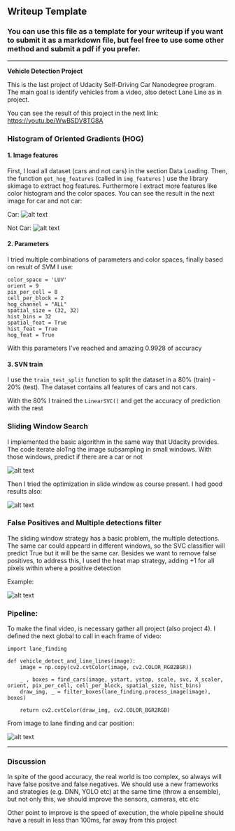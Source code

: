 ## Writeup Template
### You can use this file as a template for your writeup if you want to submit it as a markdown file, but feel free to use some other method and submit a pdf if you prefer.

---

**Vehicle Detection Project**

This is the last project of Udacity Self-Driving Car Nanodegree program. 
The main goal is identify vehicles from a video, also detect Lane Line as in project.

You can see the result of this project in the next link: https://youtu.be/WwBSDV8TG8A

[//]: # (Image References)
[image1]: hog_features_car.png
[image2]: hog_features_not_car.png
[image3]: slide_window.png
[image4]: slide_window_w_optimization.png
[image5]: heat_map.png
[image6]: pipeline.png

### Histogram of Oriented Gradients (HOG)

#### 1. Image features

First, I load all dataset (cars and not cars) in the section Data Loading.
Then, the function `get_hog_features` (called in `img_features` ) use the library skimage to extract hog features. 
Furthermore I extract more features like color histogram and the color spaces.
You can see the result in the next image for car and not car:
 
 Car: 
 ![alt text][image1]
 
 Not Car: 
 ![alt text][image2]

#### 2. Parameters

I tried multiple combinations of parameters and color spaces, finally based on result of SVM I use: 

```
color_space = 'LUV' 
orient = 9  
pix_per_cell = 8 
cell_per_block = 2 
hog_channel = "ALL"  
spatial_size = (32, 32) 
hist_bins = 32   
spatial_feat = True 
hist_feat = True 
hog_feat = True 
```

With this parameters I've reached and amazing 0.9928 of accuracy

#### 3. SVN train 

I use the `train_test_split` function to split the dataset in a 80% (train) - 20% (test). 
The dataset contains all features of cars and not cars.

With the 80% I trained the `LinearSVC()` and get the accuracy of prediction with the rest

### Sliding Window Search

I implemented the basic algorithm in the same way that Udacity provides. The code iterate aloTng the image subsampling in small windows. 
With those windows, predict if there are a car or not

 ![alt text][image3]
 
Then I tried the optimization in slide window as course present. I had good results also:

 ![alt text][image4]


### False Positives and Multiple detections filter

The sliding window strategy has a basic problem, the multiple detections. 
The same car could appeard in different windows, so the SVC classifier will predict True but it will be the same car.
Besides we want to remove false positives, to address this, I used the heat map strategy, adding +1 for all pixels within where a positive detection

Example:

 ![alt text][image5]
 
### Pipeline: 

To make the final video, is necessary gather all project (also project 4). I defined the next global to call in each frame of video:

```
import lane_finding

def vehicle_detect_and_line_lines(image):
    image = np.copy(cv2.cvtColor(image, cv2.COLOR_RGB2BGR))
    
    _ , boxes = find_cars(image, ystart, ystop, scale, svc, X_scaler, orient, pix_per_cell, cell_per_block, spatial_size, hist_bins)
    draw_img, _ = filter_boxes(lane_finding.process_image(image), boxes)
     
    return cv2.cvtColor(draw_img, cv2.COLOR_BGR2RGB)
```
From image to lane finding and car position:

 ![alt text][image6]

---

### Discussion

In spite of the good accuracy, the real world is too complex, so always will have false positve and false negatives. 
We should use a new frameworks and strategies (e.g. DNN, YOLO etc) at the same time (throw a ensemble), but not only this,
 we should improve the sensors, cameras, etc etc
 
Other point to improve is the speed of execution, the whole pipeline should have a result in less than 100ms, far away from this project